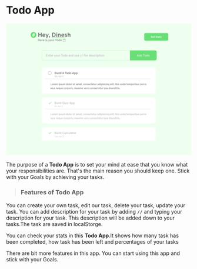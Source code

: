 # Todo App

![Todo App](https://github.com/Dinesh1042/Vanilla-JavaScript-Projects/blob/main/Todo%20App/Design/Todo%20App.png?raw=true)

The purpose of a **Todo App** is to set your mind at ease that you know what your responsibilities are. That's the main reason you should keep one.
Stick with your Goals by achieving your tasks.

> ### Features of Todo App

You can create your own task, edit our task, delete your task, update your task. You can add description for your task by adding `//` and typing your description for your task. This description will be added down to your tasks.The task are saved in localStorge.

You can check your stats in this **Todo App**.It shows how many task has been completed, how task has been left and percentages of your tasks

There are bit more features in this app. You can start using this app and stick with your Goals.
